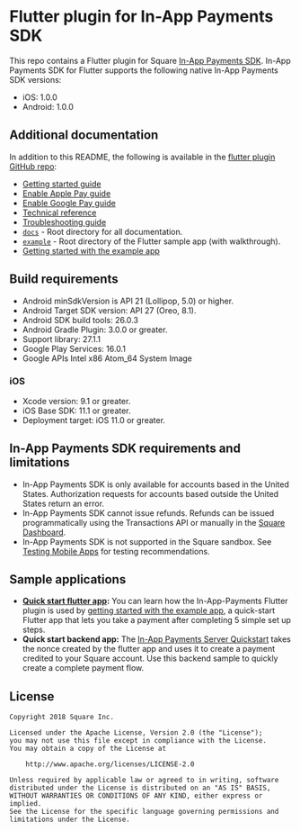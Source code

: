 # Flutter plugin for In-App Payments SDK

This repo contains a Flutter plugin for Square [In-App Payments SDK]. In-App Payments SDK for
Flutter supports the following native In-App Payments SDK versions:

  * iOS: 1.0.0
  * Android: 1.0.0

## Additional documentation

In addition to this README, the following is available in the [flutter plugin GitHub repo]:

* [Getting started guide]
* [Enable Apple Pay guide]
* [Enable Google Pay guide]
* [Technical reference]
* [Troubleshooting guide]
* [`docs`] - Root directory for all documentation.
* [`example`] - Root directory of the Flutter sample app (with walkthrough).
* [Getting started with the example app]

## Build requirements

* Android minSdkVersion is API 21 (Lollipop, 5.0) or higher. 
* Android Target SDK version: API 27 (Oreo, 8.1).
* Android SDK build tools: 26.0.3
* Android Gradle Plugin: 3.0.0 or greater.
* Support library: 27.1.1
* Google Play Services: 16.0.1
* Google APIs Intel x86 Atom_64 System Image

### iOS

* Xcode version: 9.1 or greater.
* iOS Base SDK: 11.1 or greater.
* Deployment target: iOS 11.0 or greater.


## In-App Payments SDK requirements and limitations

* In-App Payments SDK is only available for accounts based in the United States.
  Authorization requests for accounts based outside the United States return an
  error.
* In-App Payments SDK cannot issue refunds. Refunds can be issued programmatically using
  the Transactions API or manually in the [Square Dashboard].
* In-App Payments SDK is not supported in the Square sandbox. See [Testing Mobile Apps]
  for testing recommendations.

## Sample applications
* **[Quick start flutter app]:** You can learn how the In-App-Payments Flutter plugin is used by [getting started with the example app], a quick-start Flutter app that lets you take a payment after completing 5 simple set up steps. 
* **Quick start backend app:** The [In-App Payments Server Quickstart](https://github.com/square/in-app-payments-server-quickstart) takes the nonce created by the flutter app and uses it to create a payment credited to your Square account. Use this backend sample to quickly create a complete payment flow.

## License

```
Copyright 2018 Square Inc.

Licensed under the Apache License, Version 2.0 (the "License");
you may not use this file except in compliance with the License.
You may obtain a copy of the License at

    http://www.apache.org/licenses/LICENSE-2.0

Unless required by applicable law or agreed to in writing, software
distributed under the License is distributed on an "AS IS" BASIS,
WITHOUT WARRANTIES OR CONDITIONS OF ANY KIND, either express or implied.
See the License for the specific language governing permissions and
limitations under the License.
```

[//]: # "Link anchor definitions"
[squareup.com/activate]: https://squareup.com/activate
[In-App Payments SDK]: https://docs.connect.squareup.com/payments/inapppayments/intro
[Square Dashboard]: https://squareup.com/dashboard/
[Testing Mobile Apps]: https://docs.connect.squareup.com/testing/mobile
[`docs`]: https://github.com/square/in-app-payments-flutter-plugin/tree/master/docs
[`example`]: https://github.com/square/in-app-payments-flutter-plugin/tree/master/example
[Getting started guide]: https://github.com/square/in-app-payments-flutter-plugin/blob/master/docs/get-started.md
[Enable Apple Pay guide]: https://github.com/square/in-app-payments-flutter-plugin/blob/master/docs/enable-applepay.md
[Enable Google Pay guide]: https://github.com/square/in-app-payments-flutter-plugin/blob/master/docs/enable-googlepay.md
[Technical reference]: https://github.com/square/in-app-payments-flutter-plugin/blob/master/docs/reference.md
[Troubleshooting guide]: https://github.com/square/in-app-payments-flutter-plugin/blob/master/docs/troubleshooting.md
[flutter plugin GitHub repo]: https://github.com/square/in-app-payments-flutter-plugin/tree/master
[Getting started with the example app]: https://github.com/square/in-app-payments-flutter-plugin/tree/master/example/README.md
[Quick start flutter app]: https://github.com/square/in-app-payments-flutter-plugin/tree/master/example
